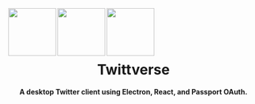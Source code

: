 <div align="center">
  <a href="url"><img src="https://terraine.com/wp-content/uploads/2017/02/electron-logo.png" align="left" height="96" width="96" /></a>
<a href="url"><img src="https://cdn4.iconfinder.com/data/icons/logos-3/600/React.js_logo-512.png" align="left" height="96" width="96" /></a>
<a href="url"><img src="http://www.passportjs.org/images/logo.svg" align="left" height="96" width="96" /></a><br><br><br><br>
  <h1>Twittverse</h1>
  <b>A desktop Twitter client using Electron, React, and Passport OAuth.</b>
</div>
